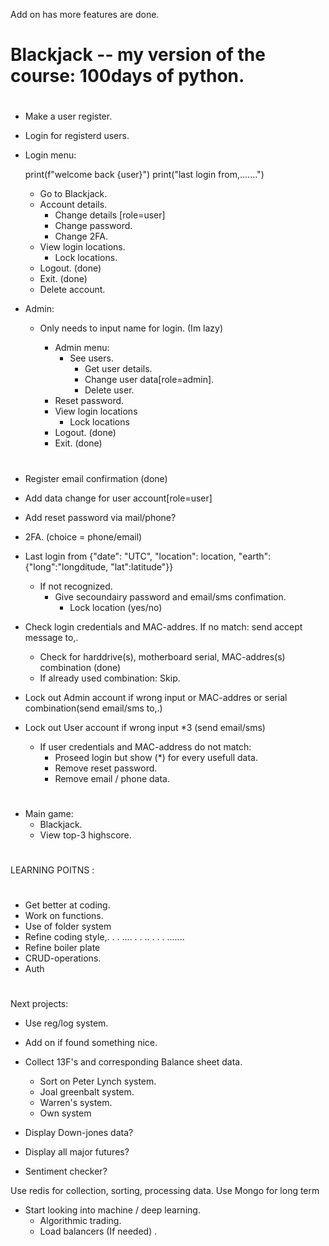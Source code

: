 Add on has more features are done.

#

# Blackjack -- my version of the course: 100days of python.

#

- Make a user register.
- Login for registerd users.
- Login menu:

  print(f"welcome back {user}")
  print("last login from,.......")

  - Go to Blackjack.
  - Account details.
    - Change details [role=user]
    - Change password.
    - Change 2FA.
  - View login locations.
    - Lock locations.
  - Logout. (done)
  - Exit. (done)
  - Delete account.

- Admin:

  - Only needs to input name for login. (Im lazy)

    - Admin menu:
      - See users.
        - Get user details.
        - Change user data[role=admin].
        - Delete user.
    - Reset password.
    - View login locations
      - Lock locations
    - Logout. (done)
    - Exit. (done)

#

- Register email confirmation (done)
- Add data change for user account[role=user]
- Add reset password via mail/phone?
- 2FA. (choice = phone/email)
- Last login from {"date": "UTC", "location": location, "earth":{"long":"longditude, "lat":latitude"}}
  - If not recognized.
    - Give secoundairy password and email/sms confimation.
      - Lock location (yes/no)
- Check login credentials and MAC-addres. If no match: send accept message to,.

  - Check for harddrive(s), motherboard serial, MAC-addres(s) combination (done)
  - If already used combination: Skip.

- Lock out Admin account if wrong input or MAC-addres or serial combination(send email/sms to,.)

- Lock out User account if wrong input \*3 (send email/sms)

  - If user credentials and MAC-address do not match:
    - Proseed login but show (\*) for every usefull data.
    - Remove reset password.
    - Remove email / phone data.

#

- Main game:
  - Blackjack.
  - View top-3 highscore.

#

LEARNING POITNS :

#

- Get better at coding.
- Work on functions.
- Use of folder system
- Refine coding style,. . . .... . . .. . . . .......
- Refine boiler plate
- CRUD-operations.
- Auth

#

Next projects:

- Use reg/log system.

- Add on if found something nice.

- Collect 13F's and corresponding Balance sheet data.

  - Sort on Peter Lynch system.
  - Joal greenbalt system.
  - Warren's system.
  - Own system

- Display Down-jones data?
- Display all major futures?
- Sentiment checker?

Use redis for collection, sorting, processing data.
Use Mongo for long term

- Start looking into machine / deep learning.
  - Algorithmic trading.
  - Load balancers (If needed)
    .
